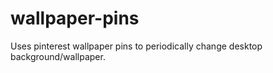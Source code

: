 # wallpaper-pins
Uses pinterest wallpaper pins to periodically change desktop background/wallpaper.
